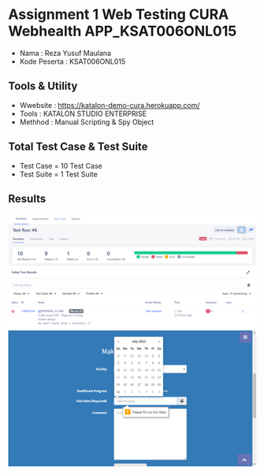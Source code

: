 # Assignment 1 Web Testing CURA Webhealth APP_KSAT006ONL015
* Nama : Reza Yusuf Maulana
* Kode Peserta : KSAT006ONL015

## Tools & Utility
* Wwebsite : https://katalon-demo-cura.herokuapp.com/
* Tools : KATALON STUDIO ENTERPRISE
* Methhod : Manual Scripting & Spy Object

## Total Test Case & Test Suite
* Test Case = 10 Test Case
* Test Suite = 1 Test Suite

## Results
<img src="https://github.com/rezaa98/AssignmentKatalonReza/blob/main/Assignment%201%20Web%20Testing/IMG/Report.jpeg" width="1080">
<img src="https://github.com/rezaa98/AssignmentKatalonReza/blob/main/Assignment%201%20Web%20Testing/IMG/ErrorTC08.png" width="1080">
<img src="https://github.com/rezaa98/AssignmentKatalonReza/blob/main/Assignment%201%20Web%20Testing/IMG/Error.png" width="1080">